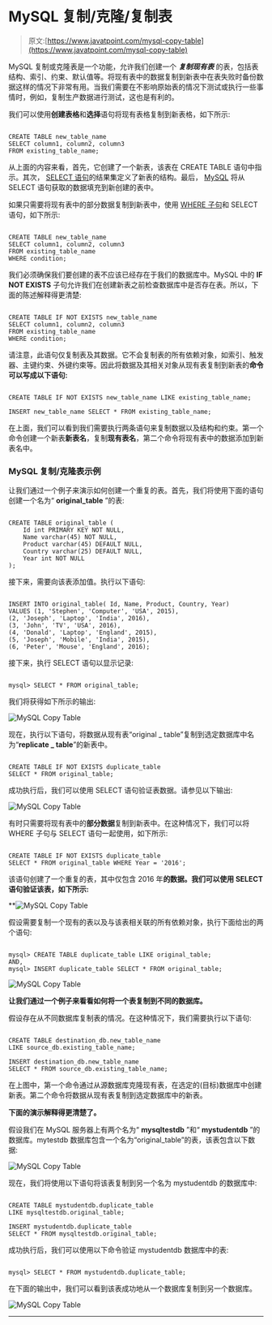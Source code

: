 # MySQL 复制/克隆/复制表

> 原文:[https://www.javatpoint.com/mysql-copy-table](https://www.javatpoint.com/mysql-copy-table)

MySQL 复制或克隆表是一个功能，允许我们创建一个 ***复制现有表*** 的表，包括表结构、索引、约束、默认值等。将现有表中的数据复制到新表中在表失败时备份数据这样的情况下非常有用。当我们需要在不影响原始表的情况下测试或执行一些事情时，例如，复制生产数据进行测试，这也是有利的。

我们可以使用**创建表格**和**选择**语句将现有表格复制到新表格，如下所示:

```

CREATE TABLE new_table_name
SELECT column1, column2, column3 
FROM existing_table_name;

```

从上面的内容来看，首先，它创建了一个新表，该表在 CREATE TABLE 语句中指示。其次， [SELECT 语句](https://www.javatpoint.com/mysql-select)的结果集定义了新表的结构。最后， [MySQL](https://www.javatpoint.com/mysql-tutorial) 将从 SELECT 语句获取的数据填充到新创建的表中。

如果只需要将现有表中的部分数据复制到新表中，使用 [WHERE 子句](https://www.javatpoint.com/mysql-where)和 SELECT 语句，如下所示:

```

CREATE TABLE new_table_name
SELECT column1, column2, column3 
FROM existing_table_name
WHERE condition;

```

我们必须确保我们要创建的表不应该已经存在于我们的数据库中。MySQL 中的 **IF NOT EXISTS** 子句允许我们在创建新表之前检查数据库中是否存在表。所以，下面的陈述解释得更清楚:

```

CREATE TABLE IF NOT EXISTS new_table_name
SELECT column1, column2, column3 
FROM existing_table_name
WHERE condition;

```

请注意，此语句仅复制表及其数据。它不会复制表的所有依赖对象，如索引、触发器、主键约束、外键约束等。因此将数据及其相关对象从现有表复制到新表的**命令可以写成以下语句:**

```

CREATE TABLE IF NOT EXISTS new_table_name LIKE existing_table_name;

INSERT new_table_name SELECT * FROM existing_table_name;

```

在上面，我们可以看到我们需要执行两条语句来复制数据以及结构和约束。第一个命令创建一个新表**新表名**，复制**现有表名**，第二个命令将现有表中的数据添加到新表名中。

### MySQL 复制/克隆表示例

让我们通过一个例子来演示如何创建一个重复的表。首先，我们将使用下面的语句创建一个名为“ **original_table** ”的表:

```

CREATE TABLE original_table (
	Id int PRIMARY KEY NOT NULL, 
	Name varchar(45) NOT NULL, 
	Product varchar(45) DEFAULT NULL, 
	Country varchar(25) DEFAULT NULL, 
	Year int NOT NULL
);

```

接下来，需要向该表添加值。执行以下语句:

```

INSERT INTO original_table( Id, Name, Product, Country, Year) 
VALUES (1, 'Stephen', 'Computer', 'USA', 2015), 
(2, 'Joseph', 'Laptop', 'India', 2016), 
(3, 'John', 'TV', 'USA', 2016),
(4, 'Donald', 'Laptop', 'England', 2015),
(5, 'Joseph', 'Mobile', 'India', 2015),
(6, 'Peter', 'Mouse', 'England', 2016);

```

接下来，执行 SELECT 语句以显示记录:

```

mysql> SELECT * FROM original_table;

```

我们将获得如下所示的输出:

![MySQL Copy Table](../Images/35f31ffb82a01ad7899b8a13011025e5.png)

现在，执行以下语句，将数据从现有表“original _ table”复制到选定数据库中名为“**replicate _ table**”的新表中。

```

CREATE TABLE IF NOT EXISTS duplicate_table 
SELECT * FROM original_table;

```

成功执行后，我们可以使用 SELECT 语句验证表数据。请参见以下输出:

![MySQL Copy Table](../Images/ffe5e95bd8c9b2d99ebd4c3af8247f94.png)

有时只需要将现有表中的**部分数据**复制到新表中。在这种情况下，我们可以将 WHERE 子句与 SELECT 语句一起使用，如下所示:

```

CREATE TABLE IF NOT EXISTS duplicate_table 
SELECT * FROM original_table WHERE Year = '2016';

```

该语句创建了一个重复的表，其中仅包含 2016 年**的数据。我们可以使用 SELECT 语句验证该表，如下所示:**

**![MySQL Copy Table](../Images/85ae4003a3e4979c4b5720f372793ce5.png)

假设需要复制一个现有的表以及与该表相关联的所有依赖对象，执行下面给出的两个语句:

```

mysql> CREATE TABLE duplicate_table LIKE original_table;
AND,
mysql> INSERT duplicate_table SELECT * FROM original_table;

```

![MySQL Copy Table](../Images/0ece87d90e23c069fc8f653d3ecb35df.png)

**让我们通过一个例子来看看如何将一个表复制到不同的数据库。**

假设存在从不同数据库复制表的情况。在这种情况下，我们需要执行以下语句:

```

CREATE TABLE destination_db.new_table_name 
LIKE source_db.existing_table_name;

INSERT destination_db.new_table_name 
SELECT * FROM source_db.existing_table_name;

```

在上图中，第一个命令通过从源数据库克隆现有表，在选定的(目标)数据库中创建新表。第二个命令将数据从现有表复制到选定数据库中的新表。

**下面的演示解释得更清楚了。**

假设我们在 MySQL 服务器上有两个名为“ **mysqltestdb** ”和“ **mystudentdb** ”的数据库。mytestdb 数据库包含一个名为“original_table”的表，该表包含以下数据:

![MySQL Copy Table](../Images/5c500a485a985bbdd69783b8ee07cb49.png)

现在，我们将使用以下语句将该表复制到另一个名为 mystudentdb 的数据库中:

```

CREATE TABLE mystudentdb.duplicate_table 
LIKE mysqltestdb.original_table;

INSERT mystudentdb.duplicate_table 
SELECT * FROM mysqltestdb.original_table;

```

成功执行后，我们可以使用以下命令验证 mystudentdb 数据库中的表:

```

mysql> SELECT * FROM mystudentdb.duplicate_table;

```

在下面的输出中，我们可以看到该表成功地从一个数据库复制到另一个数据库。

![MySQL Copy Table](../Images/e6368b15559cbd3b5fda8710e8aa642f.png)

* * ***